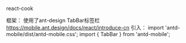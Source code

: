 react-cook

框架：
    使用了ant-design
    TabBar标签栏    
    https://mobile.ant.design/docs/react/introduce-cn
    引入：
    import 'antd-mobile/dist/antd-mobile.css'; 
    import { TabBar } from 'antd-mobile';


